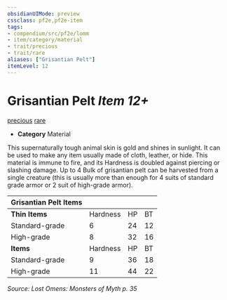 ```yaml
---
obsidianUIMode: preview
cssclass: pf2e,pf2e-item
tags:
- compendium/src/pf2e/lomm
- item/category/material
- trait/precious
- trait/rare
aliases: ["Grisantian Pelt"]
itemLevel: 12
---
```

# Grisantian Pelt *Item 12+*  
[precious](../../../rules/traits/precious.md)  [rare](../../../rules/traits/rare.md)  

- **Category** Material

This supernaturally tough animal skin is gold and shines in sunlight. It can be used to make any item usually made of cloth, leather, or hide. This material is immune to fire, and its Hardness is doubled against piercing or slashing damage. Up to 4 Bulk of grisantian pelt can be harvested from a single creature (this is usually more than enough for 4 suits of standard grade armor or 2 suit of high-grade armor).

| Grisantian Pelt Items |  |  |  |
|-----------------------|--|--|--|
| **Thin Items** | Hardness | HP | BT |
| Standard-grade | 6 | 24 | 12 |
| High-grade | 8 | 32 | 16 |
| **Items** | Hardness | HP | BT |
| Standard-grade | 9 | 36 | 18 |
| High-grade | 11 | 44 | 22 |


*Source: Lost Omens: Monsters of Myth p. 35*